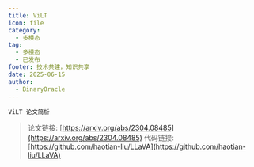 ```yaml
---
title: ViLT
icon: file
category:
  - 多模态
tag:
  - 多模态
  - 已发布
footer: 技术共建，知识共享
date: 2025-06-15
author:
  - BinaryOracle
---
```


`ViLT 论文简析` 

<!-- more -->

> 论文链接: [https://arxiv.org/abs/2304.08485](https://arxiv.org/abs/2304.08485)
> 代码链接: [https://github.com/haotian-liu/LLaVA](https://github.com/haotian-liu/LLaVA)
